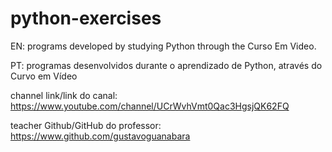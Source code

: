 # python-exercises
 EN: programs developed by studying Python through the Curso Em Video. 

 PT: programas desenvolvidos durante o aprendizado de Python, através do Curvo em Vídeo

 channel link/link do canal: https://www.youtube.com/channel/UCrWvhVmt0Qac3HgsjQK62FQ

 teacher Github/GitHub do professor: https://www.github.com/gustavoguanabara
 